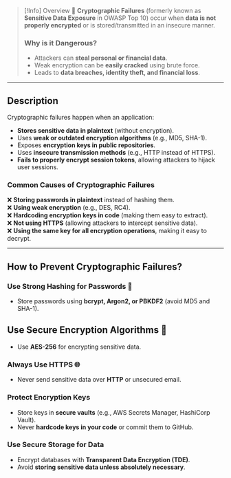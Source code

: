 

> [!Info] Overview
> 🔐 **Cryptographic Failures** (formerly known as **Sensitive Data Exposure** in OWASP Top 10) occur when **data is not properly encrypted** or is stored/transmitted in an insecure manner.
> 
> ### **Why is it Dangerous?**
> - Attackers can **steal personal or financial data**.
> - Weak encryption can be **easily cracked** using brute force.
> - Leads to **data breaches, identity theft, and financial loss**.

---
## **Description**

Cryptographic failures happen when an application:

- **Stores sensitive data in plaintext** (without encryption).
- Uses **weak or outdated encryption algorithms** (e.g., MD5, SHA-1).
- Exposes **encryption keys in public repositories**.
- Uses **insecure transmission methods** (e.g., HTTP instead of HTTPS).
- **Fails to properly encrypt session tokens**, allowing attackers to hijack user sessions.

### **Common Causes of Cryptographic Failures**

❌ **Storing passwords in plaintext** instead of hashing them.  
❌ **Using weak encryption** (e.g., DES, RC4).  
❌ **Hardcoding encryption keys in code** (making them easy to extract).  
❌ **Not using HTTPS** (allowing attackers to intercept sensitive data).  
❌ **Using the same key for all encryption operations**, making it easy to decrypt.

---

## **How to Prevent Cryptographic Failures?**

### Use Strong Hashing for Passwords 🔐

- Store passwords using **bcrypt, Argon2, or PBKDF2** (avoid MD5 and SHA-1).

## Use Secure Encryption Algorithms 🔗

- Use **AES-256** for encrypting sensitive data.

### Always Use HTTPS 🌐

- Never send sensitive data over **HTTP** or unsecured email.

### Protect Encryption Keys

- Store keys in **secure vaults** (e.g., AWS Secrets Manager, HashiCorp Vault).
- Never **hardcode keys in your code** or commit them to GitHub.

### Use Secure Storage for Data

- Encrypt databases with **Transparent Data Encryption (TDE)**.
- Avoid **storing sensitive data unless absolutely necessary**.